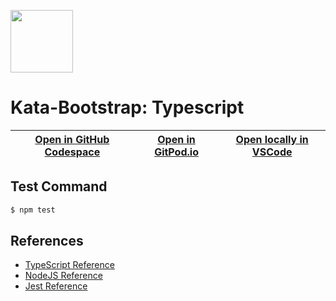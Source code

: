 
<img width="100px" src="typescript-original.svg" /></a>
# Kata-Bootstrap: Typescript

| [Open in GitHub Codespace](https://github.com/codespaces/new?hide_repo_select=true&repo=rradczewski%2Fkata-bootstraps&ref=typescript) | [Open in GitPod.io](https://gitpod.io/#https://github.com/rradczewski/kata-bootstraps/tree/typescript) | [Open locally in VSCode](https://rradczewski.github.io/kata-bootstraps/redirect.html?url=vscode%3A%2F%2Fvscode.git%2Fclone%3Furl%3Dhttps%253A%252F%252Fgithub.com%252Frradczewski%252Fkata-bootstraps.git%26ref%3Dtypescript) |
|---|---|---|

## Test Command

```sh
$ npm test
```

## References

- [TypeScript Reference](https://www.typescriptlang.org/docs/handbook/intro.html)
- [NodeJS Reference](https://nodejs.org/api/)
- [Jest Reference](https://jestjs.io/docs/getting-started)


